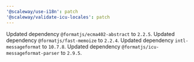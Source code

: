 ```yaml
---
'@scaleway/use-i18n': patch
'@scaleway/validate-icu-locales': patch
---
```


Updated dependency `@formatjs/ecma402-abstract` to `2.2.5`.
Updated dependency `@formatjs/fast-memoize` to `2.2.4`.
Updated dependency `intl-messageformat` to `10.7.8`.
Updated dependency `@formatjs/icu-messageformat-parser` to `2.9.5`.
